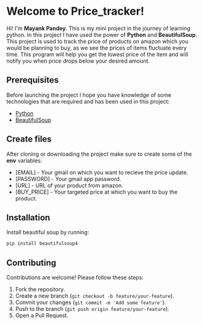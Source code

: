 # Welcome to Price_tracker!

Hi! I'm **Mayank Pandey**. This is my mini project in the journey of learning python. In this project I have used the power of **Python** and **BeautifulSoup**.
This project is used to track the price of products on amazon which you would be planning to buy, as we see the prices of items fluctuate every time. This program will help you get the lowest price of the item and will notify you when price drops below your desired amount.

## Prerequisites

Before launching the project I hope you have knowledge of some technologies that are required and has been used in this project:

- [Python](https://www.python.org/doc/)
- [BeautifulSoup](https://beautiful-soup-4.readthedocs.io/en/latest/)

## Create files

After cloning or downloading the project make sure to create some of the **env** variables:

- [EMAIL] - Your gmail on which you want to recieve the price update.
- [PASSWORD] - Your gmail app password.
- [URL] - URL of your product from amazon.
- [BUY_PRICE] - Your targeted price at which you want to buy the product.

## Installation

Install beautiful soup by running:

```sh
pip install beautifulsoup4
```

## Contributing

Contributions are welcome! Please follow these steps:

1. Fork the repository.
2. Create a new branch (`git checkout -b feature/your-feature`).
3. Commit your changes (`git commit -m 'Add some feature'`).
4. Push to the branch (`git push origin feature/your-feature`).
5. Open a Pull Request.

